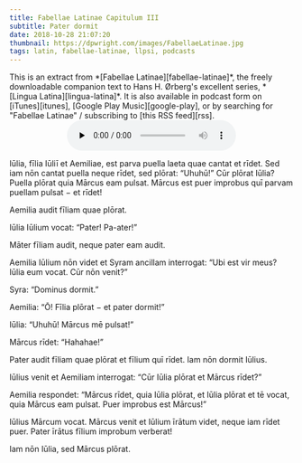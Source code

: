```yaml
---
title: Fabellae Latinae Capitulum III
subtitle: Pater dormit
date: 2018-10-28 21:07:20
thumbnail: https://dpwright.com/images/FabellaeLatinae.jpg
tags: latin, fabellae-latinae, llpsi, podcasts
---
```


<div class="sidenote">This is an extract from *[Fabellae
Latinae][fabellae-latinae]*, the freely downloadable companion text to Hans H.
Ørberg's excellent series, *[Lingua Latina][lingua-latina]*.  It is also
available in podcast form on [iTunes][itunes], [Google Play
Music][google-play], or by searching for "Fabellae Latinae" / subscribing to
[this RSS feed][rss].</div>

<center>
<audio controls preload="none">
  <source src="https://s3.amazonaws.com/fabellaelatinae/capitula/03-PaterDormit.mp3" type="audio/mpeg" />
</audio>
</center>

Iūlia, fīlia Iūliī et Aemiliae, est parva puella laeta quae cantat et rīdet.
Sed iam nōn cantat puella neque rīdet, sed plōrat: “Uhuhū!” Cūr plōrat Iūlia?
Puella plōrat quia Mārcus eam pulsat. Mārcus est puer improbus quī parvam
puellam pulsat − et rīdet!

Aemilia audit fīliam quae plōrat.

Iūlia Iūlium vocat: “Pater! Pa-ater!”

Māter fīliam audit, neque pater eam audit.

Aemilia Iūlium nōn videt et Syram ancillam interrogat: “Ubi est vir meus? Iūlia
eum vocat. Cūr nōn venit?”

Syra: “Dominus dormit.”

Aemilia: “Ō! Fīlia plōrat − et pater dormit!”

Iūlia: “Uhuhū! Mārcus mē pulsat!”

Mārcus rīdet: “Hahahae!”

Pater audit fīliam quae plōrat et fīlium quī rīdet. Iam nōn dormit Iūlius.

Iūlius venit et Aemiliam interrogat: “Cūr Iūlia plōrat et Mārcus rīdet?”

Aemilia respondet: “Mārcus rīdet, quia Iūlia plōrat, et Iūlia plōrat et tē
vocat, quia Mārcus eam pulsat. Puer improbus est Mārcus!”

Iūlius Mārcum vocat. Mārcus venit et Iūlium īrātum videt, neque iam rīdet puer.
Pater īrātus fīlium improbum verberat!

Iam nōn Iūlia, sed Mārcus plōrat.

[fabellae-latinae]: https://www.hackettpublishing.com/pdfs/FabellaeLatinae_2016_HansOrberg.pdf
[lingua-latina]: https://www.hackettpublishing.com/lingua-latina-per-se-illustrata-series
[itunes]: https://itunes.apple.com/us/podcast/fabellae-latinae/id1439859681
[google-play]: https://play.google.com/music/m/Iejungfyafunuhg4ehuhrfjerdq?t=Fabellae_Latinae
[rss]: https://s3.amazonaws.com/fabellaelatinae/feed.rss

